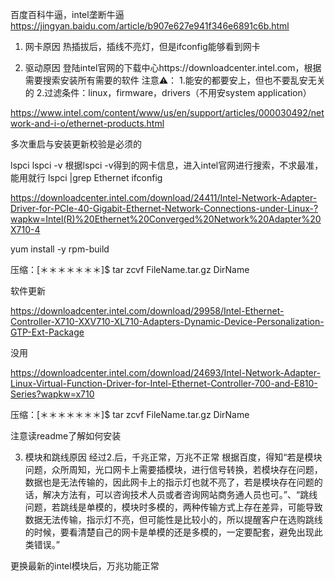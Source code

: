 百度百科牛逼，intel垄断牛逼
https://jingyan.baidu.com/article/b907e627e941f346e6891c6b.html

1. 网卡原因
热插拔后，插线不亮灯，但是ifconfig能够看到网卡

2. 驱动原因
登陆intel官网的下载中心https://downloadcenter.intel.com，根据需要搜索安装所有需要的软件
注意⚠️：
1.能安的都要安上，但也不要乱安无关的
2.过滤条件：linux，firmware，drivers（不用安system application）

https://www.intel.com/content/www/us/en/support/articles/000030492/network-and-i-o/ethernet-products.html

多次重启与安装更新校验是必须的

lspci
lspci -v
根据lspci -v得到的网卡信息，进入intel官网进行搜索，不求最准，能用就行
lspci |grep Ethernet
ifconfig

https://downloadcenter.intel.com/download/24411/Intel-Network-Adapter-Driver-for-PCIe-40-Gigabit-Ethernet-Network-Connections-under-Linux-?wapkw=Intel(R)%20Ethernet%20Converged%20Network%20Adapter%20X710-4

yum install -y rpm-build

压缩：[＊＊＊＊＊＊＊]$ tar zcvf FileName.tar.gz DirName

软件更新

https://downloadcenter.intel.com/download/29958/Intel-Ethernet-Controller-X710-XXV710-XL710-Adapters-Dynamic-Device-Personalization-GTP-Ext-Package

没用

https://downloadcenter.intel.com/download/24693/Intel-Network-Adapter-Linux-Virtual-Function-Driver-for-Intel-Ethernet-Controller-700-and-E810-Series?wapkw=x710

压缩：[＊＊＊＊＊＊＊]$ tar zcvf FileName.tar.gz DirName

注意读readme了解如何安装

3. 模块和跳线原因
经过2.后，千兆正常，万兆不正常
根据百度，得知“若是模块问题，众所周知，光口网卡上需要插模块，进行信号转换，若模块存在问题，数据也是无法传输的，因此网卡上的指示灯也就不亮了，若是模块存在问题的话，解决方法有，可以咨询技术人员或者咨询网站商务通人员也可。”、“跳线问题，若跳线是单模的，模块时多模的，两种传输方式上存在差异，可能导致数据无法传输，指示灯不亮，但可能性是比较小的，所以提醒客户在选购跳线的时候，要看清楚自己的网卡是单模的还是多模的，一定要配套，避免出现此类错误。”

更换最新的intel模块后，万兆功能正常